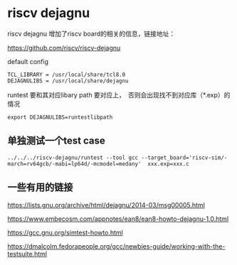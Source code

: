 riscv dejagnu
==================================

riscv dejagnu 增加了riscv board的相关的信息，链接地址：

https://github.com/riscv/riscv-dejagnu


default config

	TCL_LIBRARY = /usr/local/share/tcl8.0
	DEJAGNULIBS = /usr/local/share/dejagnu

runtest 要和其对应libary path 要对应上，　否则会出现找不到对应库（*.exp）的情况

	export DEJAGNULIBS=runtestlibpath

## 单独测试一个test case

	../../../riscv-dejagnu/runtest --tool gcc --target_board='riscv-sim/-march=rv64gcb/-mabi=lp64d/-mcmodel=medany'  xxx.exp=xxx.c

## 一些有用的链接
https://lists.gnu.org/archive/html/dejagnu/2014-03/msg00005.html

https://www.embecosm.com/appnotes/ean8/ean8-howto-dejagnu-1.0.html

https://gcc.gnu.org/simtest-howto.html

https://dmalcolm.fedorapeople.org/gcc/newbies-guide/working-with-the-testsuite.html


